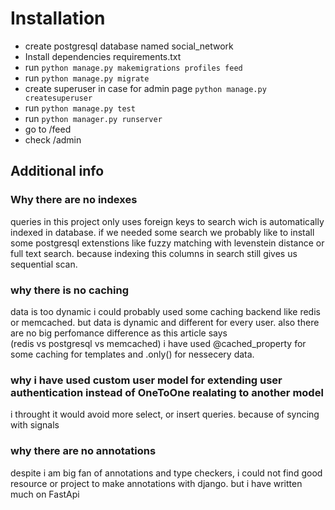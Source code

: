# Installation

- create postgresql database named social_network
- Install dependencies requirements.txt
- run  `python manage.py makemigrations profiles feed`
- run `python manage.py migrate`
- create superuser in case for admin page `python manage.py createsuperuser`
- run `python manage.py test`
- run `python manager.py runserver`
- go to /feed 
- check /admin


## Additional info

### Why there are no indexes
queries in this project only uses foreign keys to search wich is automatically indexed in database.
if we needed some search we probably like to install some postgresql extenstions like fuzzy matching with 
levenstein distance or full text search. because indexing this columns in search still gives us sequential scan.

### why there is no caching 
data is too dynamic i could probably used some caching backend like redis or memcached.
but data is dynamic and different for every user. 
also there are no big perfomance difference as this article says  
(redis vs postgresql vs memcached)[](https://www.cybertec-postgresql.com/en/postgresql-vs-redis-vs-memcached-performance/)
i have used @cached_property for some caching for templates and .only() for nessecery data.

### why i have used custom user model for extending user authentication instead of OneToOne realating to another model

i throught it would avoid more select, or insert queries. because of syncing with signals

### why there are no annotations
despite i am big fan of annotations and type checkers, i could not find good resource or project to make annotations with django.
but i have written much on FastApi

